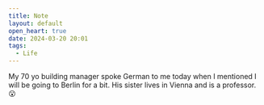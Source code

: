```yaml
---
title: Note
layout: default
open_heart: true
date: 2024-03-20 20:01
tags:
  - Life
---
```


My 70 yo building manager spoke German to me today when I mentioned I will be going to Berlin for a bit. His sister lives in Vienna and is a professor. 😮
